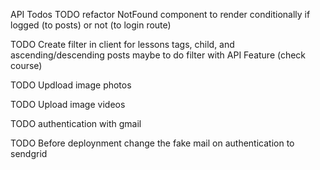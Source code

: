 API Todos
TODO refactor NotFound component to render conditionally if logged (to posts) or not (to login route)

TODO Create filter in client for lessons tags, child, and ascending/descending posts maybe to do filter with API Feature (check course)

TODO Updload image photos

TODO Upload image videos

TODO authentication with gmail

TODO Before deploynment change the fake mail on authentication to sendgrid
